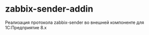 # zabbix-sender-addin
Реализация протокола zabbix-sender во внешней компоненте для 1С:Предприятие 8.x
